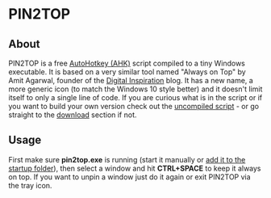 # PIN2TOP
## About

PIN2TOP is a free [AutoHotkey (AHK)](https://autohotkey.com/) script compiled to a tiny Windows executable. It is based on a very similar tool named "Always on Top" by Amit Agarwal, founder of the [Digital Inspiration](http://www.labnol.org/software/tutorials/keep-window-always-on-top/5213/) blog.
It has a new name, a more generic icon (to match the Windows 10 style better) and it doesn't limit itself to only a single line of code.
If you are curious what is in the script or if you want to build your own version check out the [uncompiled script](https://raw.githubusercontent.com/PIN2TOP/pin2top.github.io/master/pin2top.ahk) - or go  straight to the [download](http://pin2top.github.io/pin2top.exe) section if not.
                

## Usage
First make sure **pin2top.exe** is running (start it manually or [add it to the startup folder](https://social.technet.microsoft.com/Forums/en-US/f0005629-0377-4e4b-82cc-26aff7b95884/how-do-you-add-new-startup-programs-in-wndows-10?forum=WinPreview2014General)), then select a window and hit **CTRL+SPACE** to keep it always on top. If you want to unpin a window just do it again or exit PIN2TOP via the tray icon.
